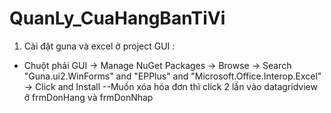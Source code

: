# QuanLy_CuaHangBanTiVi
1) Cài đặt guna và excel ở project GUI : 
 - Chuột phải GUI -> Manage NuGet Packages -> Browse -> Search "Guna.ui2.WinForms" and "EPPlus" and "Microsoft.Office.Interop.Excel" -> Click and Install
--Muốn xóa hóa đơn thì click 2 lần vào datagridview ở frmDonHang và frmDonNhap
